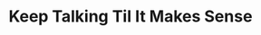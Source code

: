 ---
layout: interior
title: Keep Talking Til It Makes Sense
speaker: Kaela Moore
permalink: kaela-moore
image: img/20170713/kaelaMoore.jpg
event: 20170713
video: 
favorite: Wichita is a hungry city--we want to grow and learn and be a place where people thrive. Also, food trucks.
about: Kaela is a writer, editor, sometimes speaker who likes to tell stories--sometimes true ones, sometimes not. When she's not working at WSU's Community Engagement Institute, she's either on an adventure with her daughter or writing. Both of these activities involve answering questions like "Do spiders have jobs?" and "Why can't we eat cars?" along with obscene amounts of caffeine.
twitter: kaelamoore
facebook: 
instagram: 
linkedin: kaelamoore
google: 
website: WereAllHer.com
email: 
telephone: 
---
